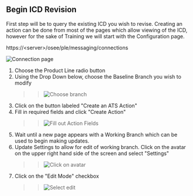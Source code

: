## Begin ICD Revision

First step will be to query the existing ICD you wish to revise. Creating an action can be done from most of the pages which allow viewing of the ICD, however for the sake of Training we will start with the Configuration page.

https://\<server\>/osee/ple/messaging/connections

![Connection page](../../../osee/assets/images/mim/connections.jpg)

1. Choose the Product Line radio button
2. Using the Drop Down below, choose the Baseline Branch you wish to modify
    > > ![Choose branch](../../../osee/assets/images/mim/createaction.jpg)
3. Click on the button labeled "Create an ATS Action"
4. Fill in required fields and click "Create Action"
    > > ![Fill out Action Fields](../../../osee/assets/images/mim/createactionfields.jpg)
5. Wait until a new page appears with a Working Branch which can be used to begin making updates.
6. Update Settings to allow for edit of working branch. Click on the avatar on the upper right hand side of the screen and select "Settings"
    > > ![Click on avatar](../../../osee/assets/images/mim/settings1.jpg)
7. Click on the "Edit Mode" checkbox
    > > ![Select edit](../../../osee/assets/images/mim/settings2.jpg)
